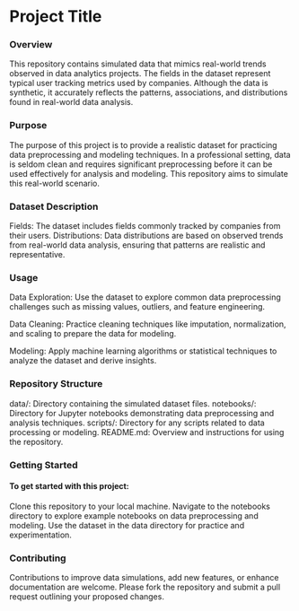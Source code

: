 # Project Title
### Overview
This repository contains simulated data that mimics real-world trends observed in data analytics projects. The fields in the dataset represent typical user tracking metrics used by companies. Although the data is synthetic, it accurately reflects the patterns, associations, and distributions found in real-world data analysis.

### Purpose
The purpose of this project is to provide a realistic dataset for practicing data preprocessing and modeling techniques. In a professional setting, data is seldom clean and requires significant preprocessing before it can be used effectively for analysis and modeling. This repository aims to simulate this real-world scenario.

### Dataset Description
Fields: The dataset includes fields commonly tracked by companies from their users.
Distributions: Data distributions are based on observed trends from real-world data analysis, ensuring that patterns are realistic and representative.

### Usage
Data Exploration: Use the dataset to explore common data preprocessing challenges such as missing values, outliers, and feature engineering.

Data Cleaning: Practice cleaning techniques like imputation, normalization, and scaling to prepare the data for modeling.

Modeling: Apply machine learning algorithms or statistical techniques to analyze the dataset and derive insights.

### Repository Structure
data/: Directory containing the simulated dataset files.
notebooks/: Directory for Jupyter notebooks demonstrating data preprocessing and analysis techniques.
scripts/: Directory for any scripts related to data processing or modeling.
README.md: Overview and instructions for using the repository.

### Getting Started
#### To get started with this project:
Clone this repository to your local machine.
Navigate to the notebooks directory to explore example notebooks on data preprocessing and modeling.
Use the dataset in the data directory for practice and experimentation.

### Contributing
Contributions to improve data simulations, add new features, or enhance documentation are welcome. Please fork the repository and submit a pull request outlining your proposed changes.


